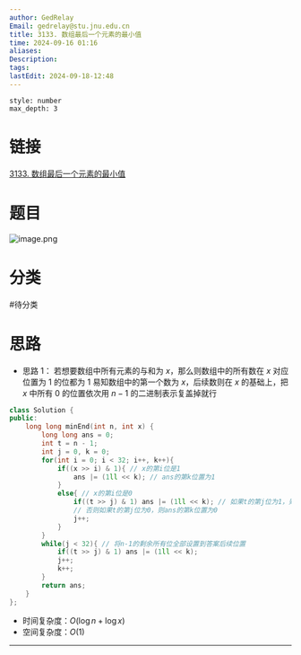 ```yaml
---
author: GedRelay
Email: gedrelay@stu.jnu.edu.cn
title: 3133. 数组最后一个元素的最小值
time: 2024-09-16 01:16
aliases: 
Description: 
tags: 
lastEdit: 2024-09-18-12:48
---
```


```toc
style: number
max_depth: 3
```

# 链接
[3133. 数组最后一个元素的最小值](https://leetcode.cn/problems/minimum-array-end/) 

# 题目
![image.png](https://ged-pic-bed.oss-cn-guangzhou.aliyuncs.com/img/202409160116103.png)


# 分类
#待分类

# 思路
- 思路 1：
若想要数组中所有元素的与和为 $x$，那么则数组中的所有数在 $x$ 对应位置为 $1$ 的位都为 $1$ 
易知数组中的第一个数为 $x$，后续数则在 $x$ 的基础上，把 $x$ 中所有 $0$ 的位置依次用 $n−1$ 的二进制表示复盖掉就行 



```cpp
class Solution {
public:
    long long minEnd(int n, int x) {
        long long ans = 0;
        int t = n - 1;
        int j = 0, k = 0;
        for(int i = 0; i < 32; i++, k++){
            if((x >> i) & 1){ // x的第i位是1
                ans |= (1ll << k); // ans的第k位置为1
            }
            else{ // x的第i位是0
                if((t >> j) & 1) ans |= (1ll << k); // 如果t的第j位为1，则ans的第k位置为1
                // 否则如果t的第j位为0，则ans的第k位置为0
                j++;
            }
        }
        while(j < 32){ // 将n-1的剩余所有位全部设置到答案后续位置
            if((t >> j) & 1) ans |= (1ll << k);
            j++;
            k++;
        }
        return ans;
    }
};
```


- 时间复杂度：${O\left( \log n +\log x\right)  }$ 
- 空间复杂度：${O\left( 1 \right)  }$ 


---

